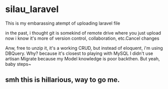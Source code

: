 # silau_laravel
This is my embarassing atempt of uploading laravel file

in the past, i thought git is somekind of remote drive where you just upload
now i know it's more of version control, collaboration, etc.Cancel changes

Anw, free to unzip it, it's a working CRUD,
but instead of eloquent, i'm using DBQuery. Why? because it's closest to playing with MySQL
I didn't use artisan Migrate because my Model knowledge is poor backthen. But yeah, baby steps~

## smh this is hillarious, way to go me.
